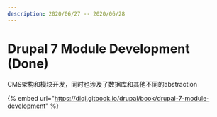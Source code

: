 ```yaml
---
description: 2020/06/27 -- 2020/06/28
---
```


# Drupal 7 Module Development \(Done\)

CMS架构和模块开发，同时也涉及了数据库和其他不同的abstraction

{% embed url="https://diqi.gitbook.io/drupal/book/drupal-7-module-development" %}



